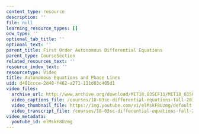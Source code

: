 ```yaml
---
content_type: resource
description: ''
file: null
learning_resource_types: []
ocw_type: ''
optional_tab_title: ''
optional_text: ''
parent_title: First Order Autonomous Differential Equations
parent_type: CourseSection
related_resources_text: ''
resource_index_text: ''
resourcetype: Video
title: Autonomous Equations and Phase Lines
uid: d481ccce-2d48-f462-a271-111d03c405d1
video_files:
  archive_url: http://www.archive.org/download/MIT18.03SCF11/MIT18_03SC_110720_D3_300k.mp4
  video_captions_file: /courses/18-03sc-differential-equations-fall-2011/108d50c2adc35d3e9f01a92d53f467f2_elMskF8Uzmg.vtt
  video_thumbnail_file: https://img.youtube.com/vi/elMskF8Uzmg/default.jpg
  video_transcript_file: /courses/18-03sc-differential-equations-fall-2011/e8a9da621b01373d006f61f210092f9e_elMskF8Uzmg.pdf
video_metadata:
  youtube_id: elMskF8Uzmg
---
```

